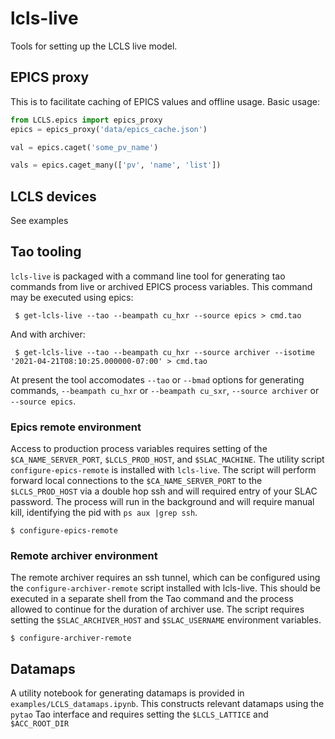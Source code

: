 # lcls-live

Tools for setting up the LCLS live model.

## EPICS proxy

This is to facilitate caching of EPICS values and offline usage. Basic usage:

```python
from LCLS.epics import epics_proxy
epics = epics_proxy('data/epics_cache.json')

val = epics.caget('some_pv_name')

vals = epics.caget_many(['pv', 'name', 'list'])
```

## LCLS devices

See examples

## Tao tooling

`lcls-live` is packaged with a command line tool for generating tao commands from live or archived EPICS process variables. This command may be executed using epics:  

``` $ get-lcls-live --tao --beampath cu_hxr --source epics > cmd.tao```

And with archiver:

``` $ get-lcls-live --tao --beampath cu_hxr --source archiver --isotime '2021-04-21T08:10:25.000000-07:00' > cmd.tao```


At present the tool accomodates `--tao` or `--bmad` options for generating commands, `--beampath cu_hxr` or `--beampath cu_sxr`, `--source archiver` or `--source epics`.


### Epics remote environment

Access to production process variables requires setting of the `$CA_NAME_SERVER_PORT`, `$LCLS_PROD_HOST`, and `$SLAC_MACHINE`. The utility script `configure-epics-remote` is installed with `lcls-live`. The script will perform forward local connections to the `$CA_NAME_SERVER_PORT` to the `$LCLS_PROD_HOST` via a double hop ssh and will required entry of your SLAC password. The process will run in the background and will require manual kill, identifying the pid with `ps aux |grep ssh`.

```$ configure-epics-remote```

### Remote archiver environment

The remote archiver requires an ssh tunnel, which can be configured using the `configure-archiver-remote` script installed with lcls-live. This should be executed in a separate shell from the Tao command and the process allowed to continue for the duration of archiver use. The script requires setting the `$SLAC_ARCHIVER_HOST` and `$SLAC_USERNAME` environment variables. 

```$ configure-archiver-remote```


## Datamaps 

A utility notebook for generating datamaps is provided in `examples/LCLS_datamaps.ipynb`. This constructs relevant datamaps using the `pytao` Tao interface and requires setting the `$LCLS_LATTICE` and `$ACC_ROOT_DIR` 


